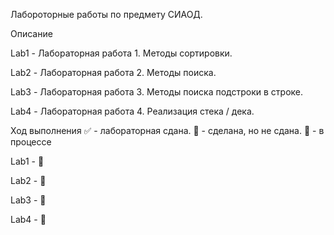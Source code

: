 Лабороторные работы по предмету СИАОД.

Описание

Lab1 - Лабораторная работа 1. Методы сортировки.

Lab2 - Лабораторная работа 2. Методы поиска.

Lab3 - Лабораторная работа 3. Методы поиска подстроки в строке.

Lab4 - Лабораторная работа 4. Реализация стека / дека.

Ход выполнения
✅ - лабораторная сдана. 🔲 - сделана, но не сдана. 🔴 - в процессе

Lab1 - 🔲

Lab2 - 🔲

Lab3 - 🔲

Lab4 - 🔲

